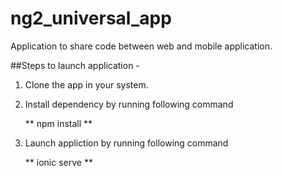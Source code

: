 # ng2_universal_app

Application to share code between web and mobile application.

##Steps to launch application - 

1. Clone the app in your system.
2. Install dependency by running following command 

    
    ** npm install **
    
3. Launch appliction by running following command

    
    ** ionic serve **
    



